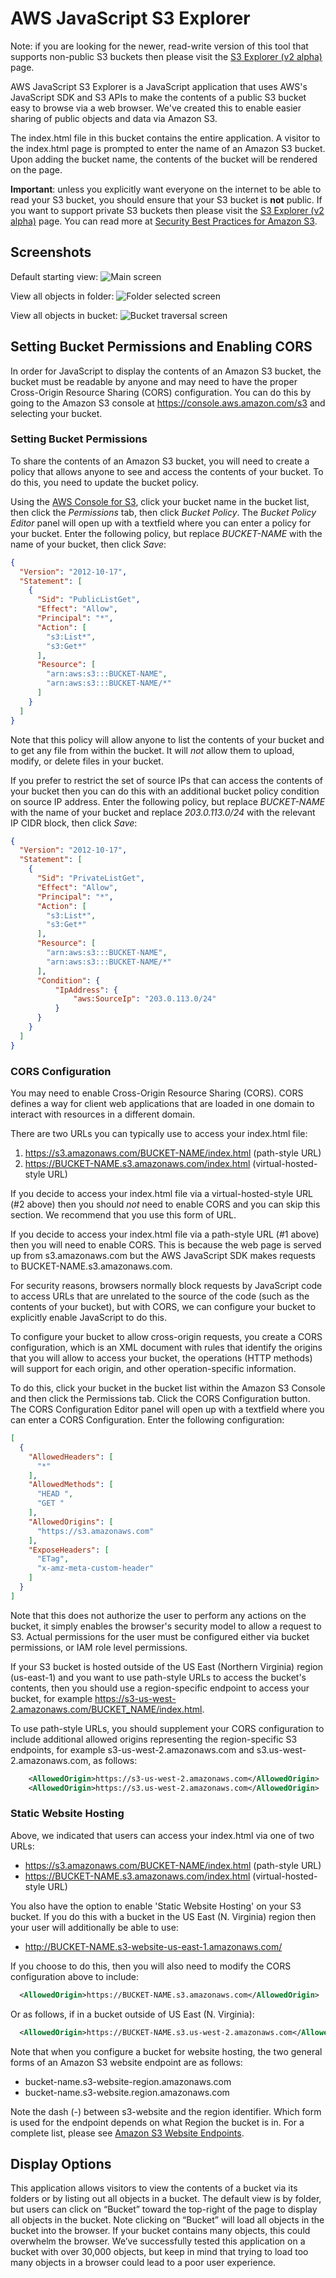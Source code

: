 # AWS JavaScript S3 Explorer

Note: if you are looking for the newer, read-write version of this tool that supports non-public S3 buckets then please visit the [S3 Explorer (v2 alpha)](https://github.com/awslabs/aws-js-s3-explorer/tree/v2-alpha) page.

AWS JavaScript S3 Explorer is a JavaScript application that uses AWS's JavaScript SDK and S3 APIs to make the contents of a public S3 bucket easy to browse via a web browser. We've created this to enable easier sharing of public objects and data via Amazon S3.

The index.html file in this bucket contains the entire application. A visitor to the index.html page is prompted to enter the name of an Amazon S3 bucket. Upon adding the bucket name, the contents of the bucket will be rendered on the page.

**Important**: unless you explicitly want everyone on the internet to be able to read your S3 bucket, you should ensure that your S3 bucket is **not** public. If you want to support private S3 buckets then please visit the [S3 Explorer (v2 alpha)](https://github.com/awslabs/aws-js-s3-explorer/tree/v2-alpha) page. You can read more at [Security Best Practices for Amazon S3](https://docs.aws.amazon.com/AmazonS3/latest/dev/security-best-practices.html).

## Screenshots

Default starting view:
![Main screen][main]

[main]: https://raw.githubusercontent.com/awslabs/aws-js-s3-explorer/master/screenshots/explorer-main.png

View all objects in folder:
![Folder selected screen][folder]

[folder]: https://raw.githubusercontent.com/awslabs/aws-js-s3-explorer/master/screenshots/explorer-folder.png

View all objects in bucket:
![Bucket traversal screen][bucket]

[bucket]: https://raw.githubusercontent.com/awslabs/aws-js-s3-explorer/master/screenshots/explorer-bucket.png

## Setting Bucket Permissions and Enabling CORS

In order for JavaScript to display the contents of an Amazon S3 bucket, the bucket must be readable by anyone and may need to have the proper Cross-Origin Resource Sharing (CORS) configuration. You can do this by going to the Amazon S3 console at <https://console.aws.amazon.com/s3> and selecting your bucket.

### Setting Bucket Permissions

To share the contents of an Amazon S3 bucket, you will need to create a policy that allows anyone to see and access the contents of your bucket. To do this, you need to update the bucket policy.

Using the [AWS Console for S3](https://s3.console.aws.amazon.com/), click your bucket name in the bucket list, then click the *Permissions* tab, then click *Bucket Policy*. The *Bucket Policy Editor* panel will open up with a textfield where you can enter a policy for your bucket. Enter the following policy, but replace *BUCKET-NAME* with the name of your bucket, then click *Save*:

```json
{
  "Version": "2012-10-17",
  "Statement": [
    {
      "Sid": "PublicListGet",
      "Effect": "Allow",
      "Principal": "*",
      "Action": [
        "s3:List*",
        "s3:Get*"
      ],
      "Resource": [
        "arn:aws:s3:::BUCKET-NAME",
        "arn:aws:s3:::BUCKET-NAME/*"
      ]
    }
  ]
}
```

Note that this policy will allow anyone to list the contents of your bucket and to get any file from within the bucket. It will *not* allow them to upload, modify, or delete files in your bucket.

If you prefer to restrict the set of source IPs that can access the contents of your bucket then you can do this with an additional bucket policy condition on source IP address. Enter the following policy, but replace *BUCKET-NAME* with the name of your bucket and replace *203.0.113.0/24* with the relevant IP CIDR block, then click *Save*:

```json
{
  "Version": "2012-10-17",
  "Statement": [
    {
      "Sid": "PrivateListGet",
      "Effect": "Allow",
      "Principal": "*",
      "Action": [
        "s3:List*",
        "s3:Get*"
      ],
      "Resource": [
        "arn:aws:s3:::BUCKET-NAME",
        "arn:aws:s3:::BUCKET-NAME/*"
      ],
      "Condition": {
          "IpAddress": {
              "aws:SourceIp": "203.0.113.0/24"
          }
      }
    }
  ]
}
```

### CORS Configuration

You may need to enable Cross-Origin Resource Sharing (CORS). CORS defines a way for client web applications that are loaded in one domain to interact with resources in a different domain.

There are two URLs you can typically use to access your index.html file:

1. <https://s3.amazonaws.com/BUCKET-NAME/index.html> (path-style URL)
2. <https://BUCKET-NAME.s3.amazonaws.com/index.html> (virtual-hosted-style URL)

If you decide to access your index.html file via a virtual-hosted-style URL (#2 above) then you should *not* need to enable CORS and you can skip this section. We recommend that you use this form of URL.

If you decide to access your index.html file via a path-style URL (#1 above) then you will need to enable CORS. This is because the web page is served up from s3.amazonaws.com but the AWS JavaScript SDK makes requests to BUCKET-NAME.s3.amazonaws.com.

For security reasons, browsers normally block requests by JavaScript code to access URLs that are unrelated to the source of the code (such as the contents of your bucket), but with CORS, we can configure your bucket to explicitly enable JavaScript to do this.

To configure your bucket to allow cross-origin requests, you create a CORS configuration, which is an XML document with rules that identify the origins that you will allow to access your bucket, the operations (HTTP methods) will support for each origin, and other operation-specific information.

To do this, click your bucket in the bucket list within the Amazon S3 Console and then click the Permissions tab. Click the CORS Configuration button. The CORS Configuration Editor panel will open up with a textfield where you can enter a CORS Configuration. Enter the following configuration:

```json
[
  {
    "AllowedHeaders": [
      "*"
    ],
    "AllowedMethods": [
      "HEAD ",
      "GET "
    ],
    "AllowedOrigins": [
      "https://s3.amazonaws.com"
    ],
    "ExposeHeaders": [
      "ETag",
      "x-amz-meta-custom-header"
    ]
  }
]
```

Note that this does not authorize the user to perform any actions on the bucket, it simply enables the browser's security model to allow a request to S3. Actual permissions for the user must be configured either via bucket permissions, or IAM role level permissions.

If your S3 bucket is hosted outside of the US East (Northern Virginia) region (us-east-1) and you want to use path-style URLs to access the bucket's contents, then you should use a region-specific endpoint to access your bucket, for example <https://s3-us-west-2.amazonaws.com/BUCKET_NAME/index.html>.

To use path-style URLs, you should supplement your CORS configuration to include additional allowed origins representing the region-specific S3 endpoints, for example s3-us-west-2.amazonaws.com and s3.us-west-2.amazonaws.com, as follows:

```xml
    <AllowedOrigin>https://s3-us-west-2.amazonaws.com</AllowedOrigin>
    <AllowedOrigin>https://s3.us-west-2.amazonaws.com</AllowedOrigin>
```

### Static Website Hosting

Above, we indicated that users can access your index.html via one of two URLs:

* <https://s3.amazonaws.com/BUCKET-NAME/index.html> (path-style URL)
* <https://BUCKET-NAME.s3.amazonaws.com/index.html> (virtual-hosted-style URL)

You also have the option to enable 'Static Website Hosting' on your S3 bucket. If you do this with a bucket in the US East (N. Virginia) region then your user will additionally be able to use:

* <http://BUCKET-NAME.s3-website-us-east-1.amazonaws.com/>

If you choose to do this, then you will also need to modify the CORS configuration above to include:

```xml
  <AllowedOrigin>https://BUCKET-NAME.s3.amazonaws.com</AllowedOrigin>
```

Or as follows, if in a bucket outside of US East (N. Virginia):

```xml
  <AllowedOrigin>https://BUCKET-NAME.s3.us-west-2.amazonaws.com</AllowedOrigin>
```

Note that when you configure a bucket for website hosting, the two general forms of an Amazon S3 website endpoint are as follows:

* bucket-name.s3-website-region.amazonaws.com
* bucket-name.s3-website.region.amazonaws.com

Note the dash (-) between s3-website and the region identifier. Which form is used for the endpoint depends on what Region the bucket is in. For a complete list, please see [Amazon S3 Website Endpoints](https://docs.aws.amazon.com/general/latest/gr/rande.html#s3_website_region_endpoints).

## Display Options

This application allows visitors to view the contents of a bucket via its folders or by listing out all objects in a bucket. The default view is by folder, but users can click on &ldquo;Bucket&rdquo; toward the top-right of the page to display all objects in the bucket. Note clicking on &ldquo;Bucket&rdquo; will load all objects in the bucket into the browser. If your bucket contains many objects, this could overwhelm the browser. We&rsquo;ve successfully tested this application on a bucket with over 30,000 objects, but keep in mind that trying to load too many objects in a browser could lead to a poor user experience.
